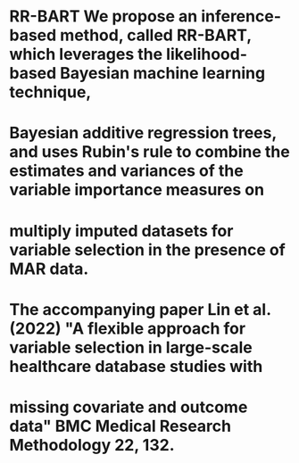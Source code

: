 # RR-BART We propose an inference-based method, called RR-BART, which leverages the likelihood-based Bayesian machine learning technique,
# Bayesian additive regression trees, and uses Rubin's rule to combine the estimates and variances of the variable importance measures on 
# multiply imputed datasets for variable selection in the presence of MAR data. 
# The accompanying paper Lin et al. (2022) "A flexible approach for variable selection in large-scale healthcare database studies with 
# missing covariate and outcome data"  BMC Medical Research Methodology 22, 132. 


